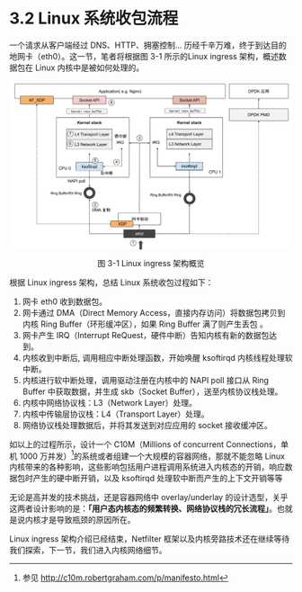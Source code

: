 # 3.2 Linux 系统收包流程

一个请求从客户端经过 DNS、HTTP、拥塞控制... 历经千辛万难，终于到达目的地网卡（eth0）。这一节，笔者将根据图 3-1 所示的Linux ingress 架构，概述数据包在 Linux 内核中是被如何处理的。

<div  align="center">
	<img src="../assets/networking.svg" width="650"  align=center />
	<p>图 3-1 Linux ingress 架构概览 </p>
</div>

根据 Linux ingress 架构，总结 Linux 系统收包过程如下：

1. 网卡 eth0 收到数据包。
2. 网卡通过 DMA（Direct Memory Access，直接内存访问）将数据包拷贝到内核 Ring Buffer（环形缓冲区），如果 Ring Buffer 满了则产生丢包 。
3. 网卡产生 IRQ（Interrupt ReQuest，硬件中断）告知内核有新的数据包达到。
4. 内核收到中断后, 调用相应中断处理函数，开始唤醒 ksoftirqd 内核线程处理软中断。
5. 内核进行软中断处理，调用驱动注册在内核中的 NAPI poll 接口从 Ring Buffer 中获取数据，并生成 skb（Socket Buffer），送至内核协议栈处理。
6. 内核中网络协议栈：L3（Network Layer）处理。
7. 内核中传输层协议栈：L4（Transport Layer）处理。
8. 网络协议栈处理数据后，并将其发送到对应应用的 socket 接收缓冲区。

如以上的过程所示，设计一个 C10M（Millions of concurrent Connections，单机 1000 万并发）[^1]的系统或者组建一个大规模的容器网络，那就不能忽略 Linux 内核带来的各种影响，这些影响包括用户进程调用系统进入内核态的开销，响应数据包时产生的硬中断开销，以及 ksoftirqd 处理软中断而产生的上下文开销等等

无论是高并发的技术挑战，还是容器网络中 overlay/underlay 的设计选型，关乎这两者设计影响的是：**「用户态内核态的频繁转换、网络协议栈的冗长流程」**。也就是说内核才是导致瓶颈的原因所在。

Linux ingress 架构介绍已经结束，Netfilter 框架以及内核旁路技术还在继续等待我们探索，下一节，我们进入内核网络细节。

[^1]: 参见 http://c10m.robertgraham.com/p/manifesto.html
